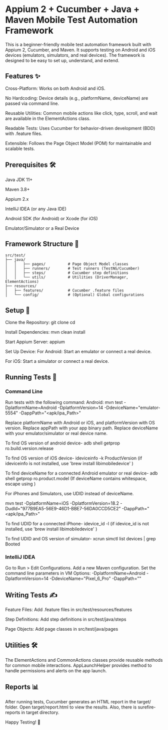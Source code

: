 # Appium 2 + Cucumber + Java + Maven Mobile Test Automation Framework

This is a beginner-friendly mobile test automation framework built with Appium 2, Cucumber, and Maven.
It supports testing on Android and iOS devices (emulators, simulators, and real devices).
The framework is designed to be easy to set up, understand, and extend.

## Features ✨
Cross-Platform: Works on both Android and iOS.

No Hardcoding: Device details (e.g., platformName, deviceName) are passed via command line.

Reusable Utilities: Common mobile actions like click, type, scroll, and wait are available in the ElementActions class.

Readable Tests: Uses Cucumber for behavior-driven development (BDD) with .feature files.

Extensible: Follows the Page Object Model (POM) for maintainable and scalable tests.

## Prerequisites 🛠️
Java JDK 11+

Maven 3.8+

Appium 2.x 

IntelliJ IDEA (or any Java IDE)

Android SDK (for Android) or Xcode (for iOS)

Emulator/Simulator or a Real Device

## Framework Structure 📂

```
src/test/
├── java/
│   │   ├── pages/          # Page Object Model classes
│   │   ├── runners/        # Test runners (TestNG/Cucumber)
│   │   ├── steps/          # Cucumber step definitions
│   │   └── utils/          # Utilities (DriverManager, ElementActions)
├── resources/
│   ├── features/           # Cucumber .feature files
│   └── config/             # (Optional) Global configurations

```


## Setup 🚀
Clone the Repository:
git clone <repository-url>
cd <repository-folder>

Install Dependencies:
mvn clean install

Start Appium Server:
appium

Set Up Device:
For Android: Start an emulator or connect a real device.

For iOS: Start a simulator or connect a real device.

## Running Tests 🧪
### Command Line
Run tests with the following command:
Android:
mvn test -DplatformName=Android -DplatformVersion=14 -DdeviceName="emulator-5554" -DappPath="<apk/ipa_Path>"

Replace platformName with Android or iOS, and platformVersion with OS version.
Replace appPath with your app binary path.
Replace deviceName with your emulator/simulator or real device name.

To find OS version of android device- adb shell getprop ro.build.version.release

To find OS version of iOS device- ideviceinfo -k ProductVersion (if ideviceinfo is not installed, use 'brew install libimobiledevice' )

To find deviceName for a connected Android emulator or real device- adb shell getprop ro.product.model (If deviceName contains whitespace, escape using \)

For iPhones and Simulators, use UDID instead of deviceName.

mvn test -DplatformName=iOS -DplatformVersion=18.2 -DudId="977B9EA5-56E9-46D1-BBE7-56DA0CCD5CE2" -DappPath="<apk/ipa_Path>"

To find UDID for a connected iPhone- idevice_id -l (if idevice_id is not installed, use 'brew install libimobiledevice' )

To find UDID and OS version of simulator- xcrun simctl list devices | grep Booted



### IntelliJ IDEA
Go to Run > Edit Configurations.
Add a new Maven configuration.
Set the command line parameters in VM Options:
-DplatformName=Android -DplatformVersion=14 -DdeviceName="Pixel_6_Pro" -DappPath="<apkPath>"

## Writing Tests ✍️
Feature Files:
Add .feature files in src/test/resources/features

Step Definitions:
Add step definitions in src/test/java/steps

Page Objects:
Add page classes in src/test/java/pages

## Utilities 🛠️
The ElementActions and CommonActions classes provide reusable methods for common mobile interactions.
AppLaunchHelper provides method to handle permissions and alerts on the app launch.

## Reports 📊
After running tests, Cucumber generates an HTML report in the target/ folder.
Open target/report.html to view the results.
Also, there is surefire-reports in target directory.


Happy Testing! 🎉
